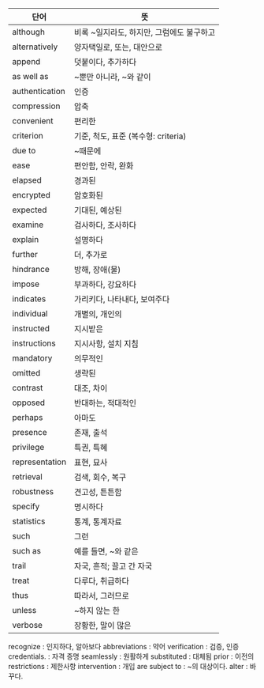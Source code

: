 

| 단어             | 뜻                          |
| -------------- | -------------------------- |
| although       | 비록 ~일지라도, 하지만, 그럼에도 불구하고   |
| alternatively  | 양자택일로, 또는, 대안으로            |
| append         | 덧붙이다, 추가하다                 |
| as well as     | ~뿐만 아니라, ~와 같이             |
| authentication | 인증                         |
| compression    | 압축                         |
| convenient     | 편리한                        |
| criterion      | 기준, 척도, 표준 (복수형: criteria) |
| due to         | ~때문에                       |
| ease           | 편안함, 안락, 완화                |
| elapsed        | 경과된                        |
| encrypted      | 암호화된                       |
| expected       | 기대된, 예상된                   |
| examine        | 검사하다, 조사하다                 |
| explain        | 설명하다                       |
| further        | 더, 추가로                     |
| hindrance      | 방해, 장애(물)                  |
| impose         | 부과하다, 강요하다                 |
| indicates      | 가리키다, 나타내다, 보여주다           |
| individual     | 개별의, 개인의                   |
| instructed     | 지시받은                       |
| instructions   | 지시사항, 설치 지침                |
| mandatory      | 의무적인                       |
| omitted        | 생략된                        |
| contrast       | 대조, 차이                     |
| opposed        | 반대하는, 적대적인                 |
| perhaps        | 아마도                        |
| presence       | 존재, 출석                     |
| privilege      | 특권, 특혜                     |
| representation | 표현, 묘사                     |
| retrieval      | 검색, 회수, 복구                 |
| robustness     | 견고성, 튼튼함                   |
| specify        | 명시하다                       |
| statistics     | 통계, 통계자료                   |
| such           | 그런                         |
| such as        | 예를 들면, ~와 같은               |
| trail          | 자국, 흔적; 끌고 간 자국            |
| treat          | 다루다, 취급하다                  |
| thus           | 따라서, 그러므로                  |
| unless         | ~하지 않는 한                   |
| verbose        | 장황한, 말이 많은                 |
recognize : 인지하다, 알아보다
abbreviations  : 약어
verification : 검증, 인증 
credentials. : 자격 증명
seamlessly  : 원활하게
substituted : 대체됨
 prior : 이전의 
 restrictions : 제한사항
  intervention : 개입
  are subject to : ~의 대상이다.
  alter  : 바꾸다.